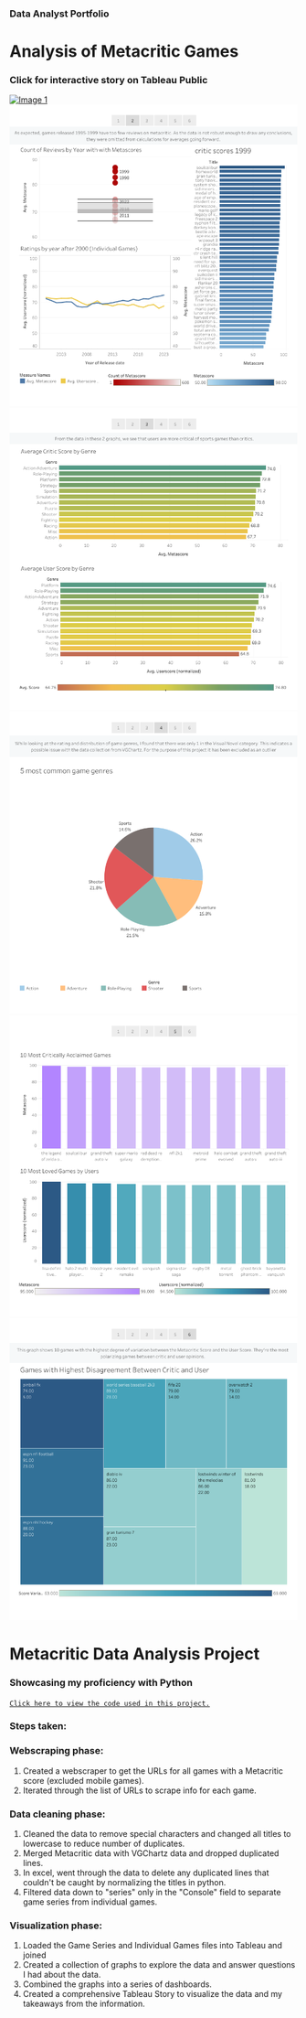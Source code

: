 ### Data Analyst Portfolio

# Analysis of Metacritic Games
### Click for interactive story on Tableau Public



[![Image 1](https://public.tableau.com/static/images/An/AnalysisofMetacriticGames/Story1/1_rss.png)](https://public.tableau.com/views/AnalysisofMetacriticGames/Story1?:language=en-US&:display_count=n&:origin=viz_share_link)
[![Image 2](assets/images/page2.png)](https://public.tableau.com/views/AnalysisofMetacriticGames/Story1?:language=en-US&:display_count=n&:origin=viz_share_link)
[![Image 3](assets/images/page3.png)](https://public.tableau.com/views/AnalysisofMetacriticGames/Story1?:language=en-US&:display_count=n&:origin=viz_share_link)
[![Image 4](assets/images/page4.png)](https://public.tableau.com/views/AnalysisofMetacriticGames/Story1?:language=en-US&:display_count=n&:origin=viz_share_link)
[![Image 5](assets/images/page5.png)](https://public.tableau.com/views/AnalysisofMetacriticGames/Story1?:language=en-US&:display_count=n&:origin=viz_share_link)
[![Image 6](assets/images/page6.png)](https://public.tableau.com/views/AnalysisofMetacriticGames/Story1?:language=en-US&:display_count=n&:origin=viz_share_link)


# Metacritic Data Analysis Project

### Showcasing my proficiency with Python

[`Click here to view the code used in this project.`](https://github.com/mlingley/portfolio/tree/main/metacritic_project)

### Steps taken:
### Webscraping phase:
1. Created a webscraper to get the URLs for all games with a Metacritic score (excluded mobile games).
2. Iterated through the list of URLs to scrape info for each game.

### Data cleaning phase:
1. Cleaned the data to remove special characters and changed all titles to lowercase to reduce number of duplicates.
2. Merged Metacritic data with VGChartz data and dropped duplicated lines.
3. In excel, went through the data to delete any duplicated lines that couldn't be caught by normalizing the titles in python.
4. Filtered data down to "series" only in the "Console" field to separate game series from individual games.

### Visualization phase:
1. Loaded the Game Series and Individual Games files into Tableau and joined
2. Created a collection of graphs to explore the data and answer questions I had about the data.
3. Combined the graphs into a series of dashboards.
4. Created a comprehensive Tableau Story to visualize the data and my takeaways from the information.
